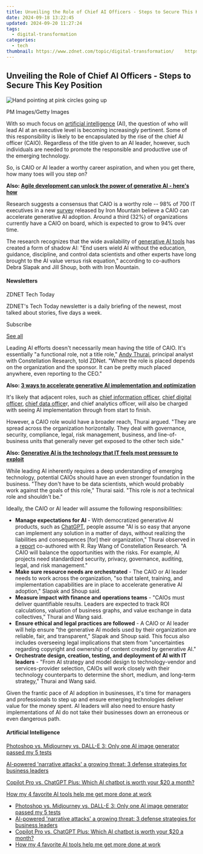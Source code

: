 ```yaml
---
title: Unveiling the Role of Chief AI Officers - Steps to Secure This Key Position
date: 2024-09-18 13:22:45
updated: 2024-09-20 11:27:24
tags:
  - digital-transformation
categories:
  - tech
thumbnail: https://www.zdnet.com/topic/digital-transformation/    https://www.zdnet.com/a/img/resize/eb6fb9c1d0d79e0de31b79c1f807ffa808852ab8/2024/05/14/a16866b3-c5c0-487d-9990-7085ebec5995/gettyimages-1752192068.jpg?width=170&height=128&fit=crop&auto=webp
---
```


## Unveiling the Role of Chief AI Officers - Steps to Secure This Key Position

![Hand pointing at pink circles going up](https://www.zdnet.com/a/img/resize/ad10531cbcf0185235378dcc6ff47b0dc4e8bd0d/2024/05/14/a16866b3-c5c0-487d-9990-7085ebec5995/gettyimages-1752192068.jpg?auto=webp&width=1280)

PM Images/Getty Images

With so much focus on [artificial intelligence](https://www.zdnet.com/article/what-is-ai-heres-everything-you-need-to-know-about-artificial-intelligence/) (AI), the question of who will lead AI at an executive level is becoming increasingly pertinent. Some of this responsibility is likely to be encapsulated by the rise of the chief AI officer (CAIO). Regardless of the title given to an AI leader, however, such individuals are needed to promote the responsible and productive use of the emerging technology. 

So, is CAIO or AI leader a worthy career aspiration, and when you get there, how many toes will you step on? 

**Also: [Agile development can unlock the power of generative AI - here's how](https://www.zdnet.com/article/agile-development-can-unlock-the-power-of-generative-ai-heres-how/)**

Research suggests a consensus that CAIO is a worthy role -- 98% of 700 IT executives in a new [survey](https://www.ironmountain.com/resources/whitepapers/c/capitalizing-on-generative-artificial-intelligence-the-role-of-a-chief-ai-officer) released by Iron Mountain believe a CAIO can accelerate generative AI adoption. Around a third (32%) of organizations currently have a CAIO on board, which is expected to grow to 94% over time.

The research recognizes that the wide availability of [generative AI tools](https://www.zdnet.com/article/what-is-generative-ai-and-why-is-it-so-popular-heres-everything-you-need-to-know/) has created a form of shadow AI: "End users wield AI without the education, guidance, discipline, and control data scientists and other experts have long brought to the AI value versus risk equation," according to co-authors Debra Slapak and Jill Shoup, both with Iron Mountain.

#### Newsletters

ZDNET Tech Today

ZDNET's Tech Today newsletter is a daily briefing of the newest, most talked about stories, five days a week.

 Subscribe

[See all](https://www.zdnet.com/newsletters/)

Leading AI efforts doesn't necessarily mean having the title of CAIO. It's essentially "a functional role, not a title role," [Andy Thurai](https://www.constellationr.com/users/andy-thurai), principal analyst with Constellation Research, told ZDNet. "Where the role is placed depends on the organization and the sponsor. It can be pretty much placed anywhere, even reporting to the CEO."

**Also: [3 ways to accelerate generative AI implementation and optimization](https://www.zdnet.com/article/2024-is-the-year-of-generative-ai-implementation-and-optimization/)**

It's likely that adjacent roles, such as [chief information officer](https://www.zdnet.com/article/what-is-a-cio-the-chief-information-officer-role-explained/), [chief digital officer](https://www.zdnet.com/article/what-is-a-chief-digital-officer-everything-you-need-to-know-about-the-cdo/), [chief data office](https://www.zdnet.com/article/what-is-a-chief-data-officer-everything-you-need-to-know-about-the-cdo-role/)r, and chief analytics officer, will also be charged with seeing AI implementation through from start to finish. 

However, a CAIO role would have a broader reach, Thurai argued. "They are spread across the organization horizontally. They deal with governance, security, compliance, legal, risk management, business, and line-of-business units that generally never get exposed to the other tech side."

**Also: [Generative AI is the technology that IT feels most pressure to exploit](https://www.zdnet.com/article/generative-ai-is-the-technology-that-it-feels-most-pressure-to-exploit/)**

While leading AI inherently requires a deep understanding of emerging technology, potential CAIOs should have an even stronger foundation in the business. "They don't have to be data scientists, which would probably work against the goals of this role," Thurai said. "This role is _not_ a technical role and shouldn't be."

Ideally, the CAIO or AI leader will assume the following responsibilities:

* **Manage expectations for AI** \- With democratized generative AI products, such as [ChatGPT](https://www.zdnet.com/article/what-is-chatgpt-and-why-does-it-matter-heres-everything-you-need-to-know/), people assume "AI is so easy that anyone can implement any solution in a matter of days, without realizing the liabilities and consequences \[for\] their organization," Thurai observed in a [report](https://www.constellationr.com/blog-news/research-summary-urgent-case-chief-ai-officer-caio) co-authored with R. Ray Wang of Constellation Research. "A CAIO will balance the opportunities with the risks. For example, AI projects need standardized security, privacy, governance, auditing, legal, and risk management."
* **Make sure resource needs are orchestrated** \- The CAIO or AI leader needs to work across the organization, "so that talent, training, and implementation capabilities are in place to accelerate generative AI adoption," Slapak and Shoup said.
* **Measure impact with finance and operations teams** \- "CAIOs must deliver quantifiable results. Leaders are expected to track ROI calculations, valuation of business graphs, and value exchange in data collectives," Thurai and Wang said.
* **Ensure ethical and legal practices are followed** \- A CAIO or AI leader will help ensure "the generative AI models used by their organization are reliable, fair, and transparent," Slapak and Shoup said. This focus also includes overseeing legal implications that stem from "uncertainties regarding copyright and ownership of content created by generative AI."
* **Orchestrate design, creation, testing, and deployment of AI with IT leaders** \- "From AI strategy and model design to technology-vendor and services-provider selection, CAIOs will work closely with their technology counterparts to determine the short, medium, and long-term strategy," Thurai and Wang said.

Given the frantic pace of AI adoption in businesses, it's time for managers and professionals to step up and ensure emerging technologies deliver value for the money spent. AI leaders will also need to ensure hasty implementations of AI do not take their businesses down an erroneous or even dangerous path.

#### Artificial Intelligence

[Photoshop vs. Midjourney vs. DALL-E 3: Only one AI image generator passed my 5 tests](https://www.zdnet.com/article/is-photoshops-new-text-to-image-as-good-as-midjourney-and-dall-e-we-test-it-and-see/ "Photoshop vs. Midjourney vs. DALL-E 3: Only one AI image generator passed my 5 tests")

[AI-powered 'narrative attacks' a growing threat: 3 defense strategies for business leaders](https://www.zdnet.com/article/ai-powered-narrative-attacks-a-growing-threat-3-defense-strategies-for-business-leaders/ "AI-powered 'narrative attacks' a growing threat: 3 defense strategies for business leaders")

[Copilot Pro vs. ChatGPT Plus: Which AI chatbot is worth your $20 a month?](https://www.zdnet.com/article/copilot-pro-vs-chatgpt-plus-which-is-ai-chatbot-is-worth-your-20-a-month/ "Copilot Pro vs. ChatGPT Plus: Which AI chatbot is worth your $20 a month?")

[How my 4 favorite AI tools help me get more done at work](https://www.zdnet.com/article/how-my-4-favorite-ai-tools-help-me-get-more-done-at-work/ "How my 4 favorite AI tools help me get more done at work")

* [Photoshop vs. Midjourney vs. DALL-E 3: Only one AI image generator passed my 5 tests](https://www.zdnet.com/article/is-photoshops-new-text-to-image-as-good-as-midjourney-and-dall-e-we-test-it-and-see/ "Photoshop vs. Midjourney vs. DALL-E 3: Only one AI image generator passed my 5 tests")
* [AI-powered 'narrative attacks' a growing threat: 3 defense strategies for business leaders](https://www.zdnet.com/article/ai-powered-narrative-attacks-a-growing-threat-3-defense-strategies-for-business-leaders/ "AI-powered 'narrative attacks' a growing threat: 3 defense strategies for business leaders")
* [Copilot Pro vs. ChatGPT Plus: Which AI chatbot is worth your $20 a month?](https://www.zdnet.com/article/copilot-pro-vs-chatgpt-plus-which-is-ai-chatbot-is-worth-your-20-a-month/ "Copilot Pro vs. ChatGPT Plus: Which AI chatbot is worth your $20 a month?")
* [How my 4 favorite AI tools help me get more done at work](https://www.zdnet.com/article/how-my-4-favorite-ai-tools-help-me-get-more-done-at-work/ "How my 4 favorite AI tools help me get more done at work")

<ins class="adsbygoogle"
     style="display:block"
     data-ad-format="autorelaxed"
     data-ad-client="ca-pub-7571918770474297"
     data-ad-slot="1223367746"></ins>



<ins class="adsbygoogle"
     style="display:block"
     data-ad-client="ca-pub-7571918770474297"
     data-ad-slot="8358498916"
     data-ad-format="auto"
     data-full-width-responsive="true"></ins>
